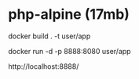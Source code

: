 # php-alpine (17mb)

docker build . -t user/app

docker run -d -p 8888:8080 user/app

http://localhost:8888/
